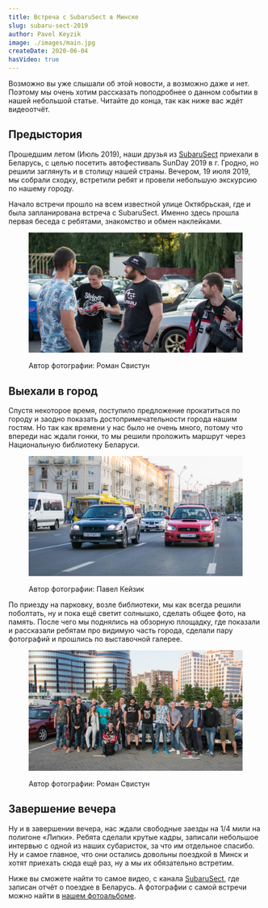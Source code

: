 ```yaml
---
title: Встреча с SubaruSect в Минске
slug: subaru-sect-2019
author: Pavel Keyzik
image: ./images/main.jpg
createDate: 2020-06-04
hasVideo: true
---
```


Возможно вы уже слышали об этой новости, а возможно даже и нет. Поэтому мы очень хотим рассказать поподробнее о данном событии в нашей небольшой статье. Читайте до конца, так как ниже вас ждёт видеоотчёт.

## Предыстория

Прошедшим летом (Июль 2019), наши друзья из <a href="https://www.youtube.com/channel/UCGBgT1ttVVq4RIZbo9hp_LA" target="_blank">SubaruSect</a> приехали в Беларусь, с целью посетить автофестиваль SunDay 2019 в г. Гродно, но решили заглянуть и в столицу нашей страны. Вечером, 19 июля 2019, мы собрали сходку, встретили ребят и провели небольшую экскурсию по нашему городу.

Начало встречи прошло на всем известной улице Октябрьская, где и была запланирована встреча с SubaruSect. Именно здесь прошла первая беседа с ребятами, знакомство и обмен наклейками.

<figure>

  ![На фото Андрей и Стас из SubaruSect](./images/lavka-1.jpg)

  <figcaption>Автор фотографии: Роман Свистун</figcaption>
</figure>

## Выехали в город

Спустя некоторое время, поступило предложение прокатиться по городу и заодно показать достопримечательности города нашим гостям. Но так как времени у нас было не очень много, потому что впереди нас ждали гонки, то мы решили проложить маршрут через Национальную библиотеку Беларуси.

<figure>

  ![Площадь Якуба Коласа](./images/yakuba-kolasa-square.jpg)

  <figcaption>Автор фотографии: Павел Кейзик</figcaption>
</figure>

По приезду на парковку, возле библиотеки, мы как всегда решили поболтать, ну и пока ещё светит солнышко, сделать общее фото, на память. После чего мы поднялись на обзорную площадку, где показали и рассказали ребятам про видимую часть города, сделали пару фотографий и прошлись по выставочной галерее.

<figure>

  ![Общее фото](./images/national-library-parking.jpg)

  <figcaption>Автор фотографии: Роман Свистун</figcaption>
</figure>

## Завершение вечера

Ну и в завершении вечера, нас ждали свободные заезды на 1/4 мили на полигоне «Липки». Ребята сделали крутые кадры, записали небольшое интервью с одной из наших субаристок, за что им отдельное спасибо. Ну и самое главное, что они остались довольны поездкой в Минск и хотят приехать сюда ещё раз, ну а мы их обязательно встретим.

Ниже вы сможете найти то самое видео, с канала <a href="https://www.youtube.com/channel/UCGBgT1ttVVq4RIZbo9hp_LA" target="_blank">SubaruSect</a>, где записан отчёт о поездке в Беларусь. А фотографии с самой встречи можно найти в <a href="https://vk.com/album-75289878_264504386" target="_blank">нашем фотоальбоме</a>.

<YouTube link="https://www.youtube.com/embed/189o5PDgqo0" />
